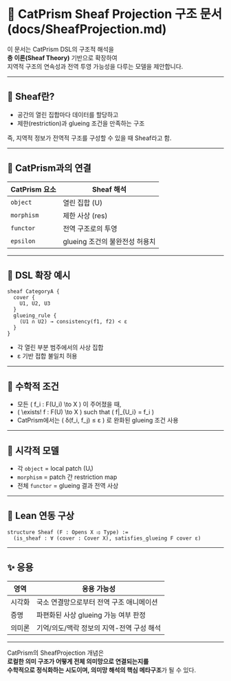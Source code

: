# 🧵 CatPrism Sheaf Projection 구조 문서 (docs/SheafProjection.md)

이 문서는 CatPrism DSL의 구조적 해석을  
**층 이론(Sheaf Theory)** 기반으로 확장하여  
지역적 구조의 연속성과 전역 투영 가능성을 다루는 모델을 제안합니다.

---

## 🧠 Sheaf란?

- 공간의 열린 집합마다 데이터를 할당하고
- 제한(restriction)과 glueing 조건을 만족하는 구조

즉, 지역적 정보가 전역적 구조를 구성할 수 있을 때 Sheaf라고 함.

---

## 🔁 CatPrism과의 연결

| CatPrism 요소 | Sheaf 해석 |
|---------------|-------------|
| `object` | 열린 집합 (U) |
| `morphism` | 제한 사상 (res) |
| `functor` | 전역 구조로의 투영 |
| `epsilon` | glueing 조건의 불완전성 허용치 |

---

## 🧬 DSL 확장 예시

```cat
sheaf CategoryA {
  cover {
    U1, U2, U3
  }
  glueing_rule {
    (U1 ∩ U2) → consistency(f1, f2) < ε
  }
}
```

- 각 열린 부분 범주에서의 사상 집합
- ε 기반 접합 불일치 허용

---

## 📐 수학적 조건

- 모든 \( f_i : F(U_i) \to X \) 이 주어졌을 때,
- \( \exists! f : F(U) \to X \) such that \( f|_{U_i} = f_i \)
- CatPrism에서는 \( δ(f_i, f_j) ≤ ε \) 로 완화된 glueing 조건 사용

---

## 🔭 시각적 모델

- 각 `object` = local patch (Uᵢ)
- `morphism` = patch 간 restriction map
- 전체 `functor` = glueing 결과 전역 사상

---

## 📘 Lean 연동 구상

```lean
structure Sheaf (F : Opens X ⥤ Type) :=
  (is_sheaf : ∀ (cover : Cover X), satisfies_glueing F cover ε)
```

---

## ✨ 응용

| 영역 | 응용 가능성 |
|------|--------------|
| 시각화 | 국소 연결망으로부터 전역 구조 애니메이션 |
| 증명 | 파편화된 사상 glueing 가능 여부 판정 |
| 의미론 | 기억/의도/맥락 정보의 지역-전역 구성 해석 |

---

CatPrism의 SheafProjection 개념은  
**로컬한 의미 구조가 어떻게 전체 의미망으로 연결되는지를  
수학적으로 정식화하는 시도이며, 의미망 해석의 핵심 메타구조**가 될 수 있다.
